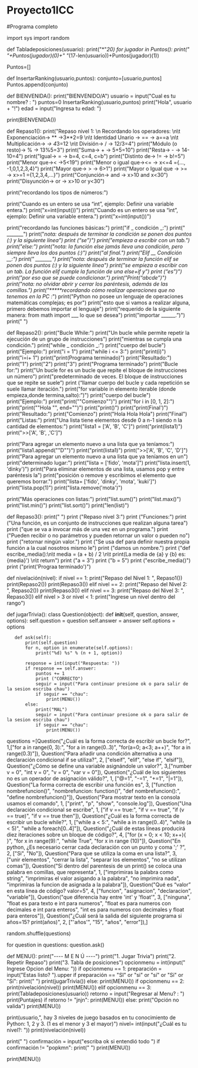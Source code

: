 # Proyecto1ICC

#Programa completo

import sys
import random

def Tabladeposiciones(usuario):
   print("*"*20)
   for jugador in Puntos():
       print(" "+Puntos(jugador)(0)+" "*(17-len(usuario))+Puntos(jugador)(1))

Puntos=[]

def InsertarRanking(usuario,puntos):
  conjunto=[usuario,puntos]
  Puntos.append(conjunto)

def BIENVENIDA():
  print("BIENVENIDO/A")
  usuario = input("Cual es tu nombre? : ")
  puntos=0
  InsertarRanking(usuario,puntos)
  print("Hola", usuario + "!")
  edad = input("Ingresa tu edad: ")

print(BIENVENIDA())

def Repaso1():
   print("Repaso nivel 1: \n Recordando los  operadores: \n\t Exponenciación→ ** →3**2=9 \n\t Identidad Unario → == → a==a \n\t Multiplicación→ *→ 4*3=12 \n\t División→ / → 12/3=4")
   print("Módulo (o resto)→ % → 13%5=3")
   print("Suma→ + → 5+5=10")
   print("Resta→ - → 14-10=4")
   print("Igual→ = → b=4, c=4, c=b")
   print("Distinto de→ != → b!=5")
   print("Menor que→< →5<19")
   print("Menor o igual que→<= → x<=4 ={..., -1,0,1,2,3,4}")
   print("Mayor que→ > → 6>1")
   print("Mayor o Igual que → >= → x>=1 ={1,2,3,4,...}")
   print("Conjunción→ and → x>10 and x<30")
   print("Disyunción→ or →  x>10 or y<30")

   print("recordando los tipos de números:")

   print("Cuando es un entero se usa “int”, ejemplo: Definir una variable entera.")
   print("x=int(input())")
   print("Cuando es un entero se usa “int”, ejemplo: Definir una variable entera.")
   print("x=int(input())")

   print("recordando las funciones básicas:")
   print("if _ condición _:")
   print("   _______")
   print("*nota: después de terminar la condición se ponen dos puntos (:) y la siguiente línea”) print (“se”)")
   print("empieza a escribir con un tab.")
   print("else:")
   print("*nota: la función else jamás lleva una condición, pero siempre lleva los dos puntos (:)")
   print("al final.")
   print("Elif __ Condición __:")
   print("   _______")
   print("*nota: después de terminar la función elif se ponen dos puntos (:) y la siguiente línea")
   print("se empieza a escribir con un tab. La función elif cumple la función de una else+if y”) print (“es”)")
   print("por eso que se puede condicionar.")
   print("Print(“abcde”)")
   print("*nota: no olvidar abrir y cerrar los paréntesis, además de las comillas.")
   print("*****recordando cómo realizar operaciones que no tenemos en la PC :****")
   print("Python no posee un lenguaje de operaciones matemáticas complejas; es por")
   print("esto que si vamos a realizar alguna, primero debemos importar el lenguaje")
   print("requerido de la siguiente manera: from math import ___ lo que se desea")
   print("importar ______.”)")
   print(" ")


def Repaso2():
   print("Bucle While:")
   print("Un bucle while permite repetir la ejecución de un grupo de instrucciones")
   print("mientras se cumpla una condición.")
   print("while _ condición _:")
   print("cuerpo del bucle")
   print("Ejemplo:")
   print("i = 1")
   print("while i <= 3:")
   print("print(i)")
   print("i=i+ 1")
   print("print(Programa terminado)")
   print("Resultado:")
   print("1")
   print("2")
   print("3")
   print("Programa terminado")
   print("Bucle for:")
   print("Un bucle for es un bucle que repite el bloque de instrucciones un número")
   print("predeterminado de veces. El bloque de instrucciones que se repite se suele”) print (“llamar cuerpo del bucle y cada repetición se suele llamar iteración.")
   print("for variable in elemento iterable (donde empieza,donde termina,salto):”)")
   print("cuerpo del bucle")
   print("Ejemplo:")
   print("print(""Comienzo"")")
   print("for i in [0, 1, 2]:")
   print("print(""Hola "", end="")")
   print("print()")
   print("print(Final')")
   print("Resultado:")
   print("Comienzo")
   print("Hola Hola Hola")
   print("Final")
   print("Listas:")
   print("Una lista tiene elementos desde 0 a n-1 siendo n la cantidad de elementos:")
   print("lista1 = ['A', 'B', 'C']")
   print("print(lista1)")
   print(">>['A', 'B', ,'C']")

   print("Para agregar un elemento nuevo a una lista que ya teníamos:")
   print("lista1.append(""D"")")
   print("print(lista1)")
   print(">>['A', 'B', 'C', 'D']")
   print("Para agregar un elemento nuevo a una lista que ya teníamos en un")
   print("determinado lugar:")
   print("lista = ['fido', 'mota']")
   print("lista.insert(1, 'dinky')")
   print("Para eliminar elementos de una lista, usamos pop y entre paréntesis la")
   print("posición o remove y escribimos el elemento que queremos borrar.")
   print("lista= ['fido', 'dinky', 'mota', 'kuki']")
   print("lista.pop(1)")
   print("lista.remove('mota')")

   print("Más operaciones con listas:")
   print("list.sum()")
   print("list.max()")
   print("list.min()")
   print("list.sort()")
   print("len(list)")


def Repaso3():
   print(" ")
   print ("Repaso nivel 3:")
   print ("Funciones:")
   print ("Una función, es un conjunto de instrucciones que realizan alguna tarea")
   print ("que se va a invocar más de una vez en un programa.")
   print ("Pueden recibir o no parámetros y pueden retornar un valor o pueden no")
   print ("retornar ningún valor.")
   print ("Se usa def para definir nuestra propia función a la cual nosotros mismo le")
   print ("damos un nombre.")
   print ("def escribe_media():\n\t media = (a + b) / 2 \n\t print(La media de {a} y {b} es: {media}') \n\t return")
   print ("a = 3")
   print ("b = 5")
   print ("escribe_media()")
   print ("print('Prograa terminado')")


def nivelación(nivel):
       if nivel == 1:
           print("Repaso del Nivel 1: ", Repaso1())
           print(Repaso2())
           print(Repaso3())
       elif nivel == 2:
           print("Repaso del Nivel 2: ", Repaso2())
           print(Repaso3())
       elif nivel == 3:
           print("Repaso del Nivel 3: ", Repaso3())
       elif nivel > 3 or nivel < 1:
           print("Ingrese un nivel dentro del rango")


def jugarTrivia():
   class Question(object):
       def __init__(self, question, answer, options):
           self.question = question
           self.answer = answer
           self.options = options

       def ask(self):
           print(self.question)
           for n, option in enumerate(self.options):
               print("%d) %s" % (n + 1, option))

           response = int(input("Respuesta: "))
           if response == self.answer:
               puntos += 1
               print ("CORRECTO")
               seguir = input("Para continuar presione ok o para salir de la sesion escriba chau")
               if seguir == "chau":
                   print(MENU())
           else:
               print("MAL")
               seguir = input("Para continuar presione ok o para salir de la sesion escriba chau")
               if seguir == "chau":
                   print(MENU())


   questions =[Question("¿Cuál es la forma correcta de escribir un bucle for?", 1,["for a in range(0, 3):", "for a in range(0..3)", "for(a=0; a<3; a++)", "for a in range(0.3)"]),
   Question("Para añadir una condición alternativa a una declaración condicional if se utiliza?", 2,
            ["elseif", "elif", "else if", "elsif"]),
   Question("¿Cómo se define una variable asignándole un valor?", 3,["number v = 0", "int v = 0", "v = 0", "var v = 0"]),
   Question("¿Cuál de los siguientes no es un operador de asignación válido?", 1, ["@=1", "-=1", "+=1", "|=1"]),
       Question("La forma correcta de escribir una función es", 3,
            ["function nombrefuncion()", "nombrefuncion: function()", "def nombrefuncion():",
             "define nombrefuncion()"]),
       Question("Para mostrar texto en la consola usamos el comando", 1, ["print", "p", "show", "console.log"]),
       Question("Una declaración condicional se escribe", 1,
            ["if v == true:", "if v == true", "if (v == true)", "if v == true then"]),
       Question("¿Cuál es la forma correcta de escribir un bucle while?", 1,
            ["while a < 5:", "while a in range(0..4)", "while (a < 5)", "while a foreach[0..4]"]),
       Question("¿Cuál de estas líneas producirá diez iteraciones sobre un bloque de código?", 4,
            ["for (x = 0; x < 10; x++){ }", "for x in range(9):", "while True", "for x in range (10)"]),
       Question("En python, ¿Es necesario cerrar cada declaración con un punto y coma ';' ?", 2, ["Si", "No"]),
       Question("Para que se utiliza la coma en una lista?", 3,
            ["unir elementos", "cerrar la lista", "separar los elementos", "no se utilizan comas"]),
       Question("Si dentro del parentesis de un print() se coloca una palabra en comillas, que representa", 1,
            ["imprimiras la palabra como string", "imprimiras el valor asigando a la palabra", "no imprimira nada",
             "imprimiras la funcion de asignada a la palabra"]),
       Question("Qué es “valor” en esta línea de código? valor=5", 4,
            ["funcion", "asignacion", "declaracion", "variable"]),
       Question("que diferencia hay entre 'int' y 'float'", 3, ["ninguna", "float es para texto e int para numeros",
                                                            "float es para numeros con decimales e int para enteros",
                                                            "int es para numeros con decimales y float para enteros"]),
       Question("¿Cuál será la salida del siguiente programa si años=15? print(años)", 2,
            ["'años'", "15", "años", "error"]),]

   random.shuffle(questions)

   for question in questions:
       question.ask()

def MENU():
   print("---- M E N Ú ----")
   print("1. Jugar Trivia")
   print("2. Repetir Repaso")
   print("3. Tabla de posiciones")
   opcionmenu = int(input(" Ingrese Opcion del Menu: "))
   if opcionmenu == 1:
       preparación = input("Estas listo? ").upper
       if preparación == "SI" or "si" or "sí" or "Si" or "Sí":
           print(" ")
           print(jugarTrivia())
       else:
           print(MENU())
   if opcionmenu == 2:
       print(nivelación(nivel))
       print(MENU())
   elif opcionmenu == 3:
       print(Tabladeposiciones(usuario))
       retorno = input("Regresar al Menu? : ")
       print(Puntajes)
       if retorno != "jnjn":
           print(MENU())
   else:
       print("Opción no valida")
   print(MENU())


print(usuario,", hay 3 niveles de juego basados en tu conocimiento de Python: 1, 2 y 3. (1 es el menor y 3 el mayor)")
nivel= int(input("¿Cuál es tu nivel?: "))
print(nivelación(nivel))

print(" ")
confirmación = input("escriba ok si entendió todo  ")
if confirmación != "popkmn":
   print(" ")
   print(MENU())

print(MENU())
